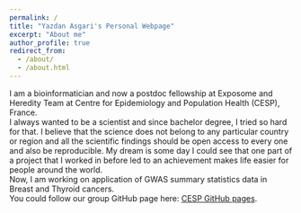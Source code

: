 ```yaml
---
permalink: /
title: "Yazdan Asgari's Personal Webpage"
excerpt: "About me"
author_profile: true
redirect_from:
  - /about/
  - /about.html
---
```


I am a bioinformatician and now a postdoc fellowship at Exposome and Heredity Team at Centre for Epidemiology and Population Health (CESP), France.
</br>
I always wanted to be a scientist and since bachelor degree, I tried so hard for that. I believe that the science does not belong to any particular country or region and all the scientific findings should be open access to every one and also be reproducible. My dream is some day I could see that one part of a project that I worked in before led to an achievement makes life easier for people around the world.
</br>
Now, I am working on application of GWAS summary statistics data in Breast and Thyroid cancers.
</br>
You could follow our group GitHub page here: [CESP GitHub pages](https://github.com/CESP-ExpHer).
